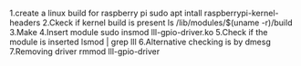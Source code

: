 1.create a linux build for raspberry pi
	sudo apt intall raspberrypi-kernel-headers
2.Ckeck if kernel build is present
	ls /lib/modules/$(uname -r)/build
3.Make
4.Insert module
	sudo insmod lll-gpio-driver.ko
5.Check if the module is inserted
	lsmod | grep lll
6.Alternative checking is by
	dmesg
7.Removing driver
	rmmod lll-gpio-driver
